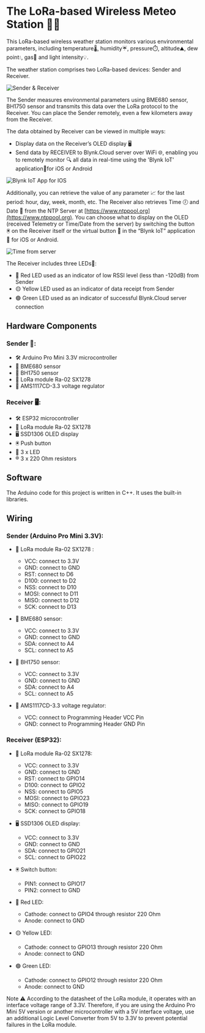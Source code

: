 # The LoRa-based Wireless Meteo Station 📡📶

This LoRa-based wireless weather station monitors various environmental parameters, including temperature🌡️, humidity☔️, pressure⏱️, altitude⛰️, dew point💧, gas💨 and light intensity💡.

The weather station comprises two LoRa-based devices: Sender and Receiver.

![Sender & Receiver](https://drive.google.com/uc?id=1B5QVXjY1bDgZAN-1zI0oz4fyuuecww6Z)

The Sender measures environmental parameters using BME680 sensor, BH1750 sensor and transmits this data over the LoRa protocol to the Receiver. You can place the Sender remotely, even a few kilometers away from the Receiver. 

The data obtained by Receiver can be viewed in multiple ways:
* Display data on the Receiver’s OLED display 🖥️
* Send data by RECEIVER to Blynk.Cloud server over WiFi 🌐, enabling you to remotely monitor 🔍 all data in real-time using the 'Blynk IoT' application📱for iOS or Android

![Blynk IoT App for IOS](https://drive.google.com/uc?id=1jmJ4TtliXbxuNV6EkCuoLKRZ9IQxh8xC)

Additionally, you can retrieve the value of any parameter 📈 for the last period: hour, day, week, month, etc. The Receiver also retrieves Time 🕖 and Date 📅 from the NTP Server at [https://www.ntppool.org](https://www.ntppool.org). You can choose what to display on the OLED (received Telemetry or Time/Date from the server) by switching the button 🖲 on the Receiver itself or the virtual button 🔘 in the “Blynk IoT” application 📲 for iOS or Android.

![Time from server](https://drive.google.com/uc?id=1LMTyj5skjA5Q-GdyCOqMhUcXkex-do1b)

The Receiver includes three LEDs🚦:
* 🔴 Red LED used as an indicator of low RSSI level (less than -120dB) from Sender
* 🟡 Yellow LED used as an indicator of data receipt from Sender
* 🟢 Green LED used as an indicator of successful Blynk.Cloud server connection

## Hardware Components

### Sender 📡:
* 🛠 Arduino Pro Mini 3.3V microcontroller
* 🗼 BME680 sensor
* 🗼 BH1750 sensor
* 📡 LoRa module Ra-02 SX1278
* 🔌 AMS1117CD-3.3 voltage regulator

### Receiver 🖥️:
* 🛠 ESP32 microcontroller 
* 📡 LoRa module Ra-02 SX1278
* 🖥️ SSD1306 OLED display
* 🖲 Push button
* 🚦 3 x LED
* ®️ 3 x 220 Ohm resistors

## Software

The Arduino code for this project is written in C++. It uses the built-in libraries.

## Wiring

### Sender (Arduino Pro Mini 3.3V):

* 📡 LoRa module Ra-02 SX1278 :
    * VCC: connect to 3.3V
    * GND: connect to GND
    * RST: connect to D6
    * D100: connect to D2
    * NSS: connect to D10
    * MOSI: connect to D11
    * MISO: connect to D12
    * SCK: connect to D13

* 🗼 BME680 sensor:
    * VCC: connect to 3.3V
    * GND: connect to GND
    * SDA: connect to A4
    * SCL: connect to A5

* 🗼 BH1750 sensor:
    * VCC: connect to 3.3V
    * GND: connect to GND
    * SDA: connect to A4
    * SCL: connect to A5

* 🔌 AMS1117CD-3.3 voltage regulator:
    * VCC: connect to Programming Header VCC Pin
    * GND: connect to Programming Header GND Pin

### Receiver (ESP32):

* 📡 LoRa module Ra-02 SX1278:
    * VCC: connect to 3.3V
    * GND: connect to GND
    * RST: connect to GPIO14
    * D100: connect to GPIO2
    * NSS: connect to GPIO5
    * MOSI: connect to GPIO23
    * MISO: connect to GPIO19
    * SCK: connect to GPIO18

* 🖥️ SSD1306 OLED display:
    * VCC: connect to 3.3V
    * GND: connect to GND
    * SDA: connect to GPIO21
    * SCL: connect to GPIO22

* 🖲 Switch button:
    * PIN1: connect to GPIO17
    * PIN2: connect to GND

* 🔴 Red LED:
    * Cathode: connect to GPIO4 through resistor 220 Ohm
    * Anode: connect to GND

* 🟡 Yellow LED:
    * Cathode: connect to GPIO13 through resistor 220 Ohm
    * Anode: connect to GND

* 🟢 Green LED:
    * Cathode: connect to GPIO12 through resistor 220 Ohm
    * Anode: connect to GND
 

Note ⚠️ According to the datasheet of the LoRa module, it operates with an interface voltage range of 3.3V. Therefore, if you are using the Arduino Pro Mini 5V version or another microcontroller with a 5V interface voltage, use an additional Logic Level Converter from 5V to 3.3V to prevent potential failures in the LoRa module.
